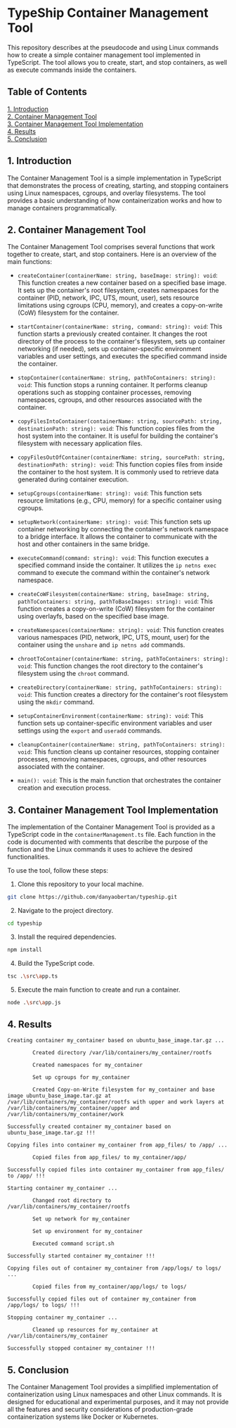 # TypeShip Container Management Tool

This repository describes at the pseudocode and using Linux commands how to create a simple container management tool implemented in TypeScript. The tool allows you to create, start, and stop containers, as well as execute commands inside the containers. 

## Table of Contents
[1. Introduction](#1-introduction)  
[2. Container Management Tool](#2-container-management-tool)  
[3. Container Management Tool Implementation](#3-container-management-tool-implementation)  
[4. Results](#4-results)  
[5. Conclusion](#5-conclusion)

## 1. Introduction
The Container Management Tool is a simple implementation in TypeScript that demonstrates the process of creating, starting, and stopping containers using Linux namespaces, cgroups, and overlay filesystems. The tool provides a basic understanding of how containerization works and how to manage containers programmatically.

## 2. Container Management Tool

The Container Management Tool comprises several functions that work together to create, start, and stop containers. Here is an overview of the main functions:

- `createContainer(containerName: string, baseImage: string): void`: This function creates a new container based on a specified base image. It sets up the container's root filesystem, creates namespaces for the container (PID, network, IPC, UTS, mount, user), sets resource limitations using cgroups (CPU, memory), and creates a copy-on-write (CoW) filesystem for the container.


- `startContainer(containerName: string, command: string): void`: This function starts a previously created container. It changes the root directory of the process to the container's filesystem, sets up container networking (if needed), sets up container-specific environment variables and user settings, and executes the specified command inside the container.


- `stopContainer(containerName: string, pathToContainers: string): void`: This function stops a running container. It performs cleanup operations such as stopping container processes, removing namespaces, cgroups, and other resources associated with the container.


- `copyFilesIntoContainer(containerName: string, sourcePath: string, destinationPath: string): void`: This function copies files from the host system into the container. It is useful for building the container's filesystem with necessary application files.


- `copyFilesOutOfContainer(containerName: string, sourcePath: string, destinationPath: string): void`: This function copies files from inside the container to the host system. It is commonly used to retrieve data generated during container execution.


- `setupCgroups(containerName: string): void`: This function sets resource limitations (e.g., CPU, memory) for a specific container using cgroups.


- `setupNetwork(containerName: string): void`: This function sets up container networking by connecting the container's network namespace to a bridge interface. It allows the container to communicate with the host and other containers in the same bridge.


- `executeCommand(command: string): void`: This function executes a specified command inside the container. It utilizes the `ip netns exec` command to execute the command within the container's network namespace.


- `createCoWFilesystem(containerName: string, baseImage: string, pathToContainers: string, pathToBaseImages: string): void`: This function creates a copy-on-write (CoW) filesystem for the container using overlayfs, based on the specified base image.


- `createNamespaces(containerName: string): void`: This function creates various namespaces (PID, network, IPC, UTS, mount, user) for the container using the `unshare` and `ip netns add` commands.


- `chrootToContainer(containerName: string, pathToContainers: string): void`: This function changes the root directory to the container's filesystem using the `chroot` command.


- `createDirectory(containerName: string, pathToContainers: string): void`: This function creates a directory for the container's root filesystem using the `mkdir` command.


- `setupContainerEnvironment(containerName: string): void`: This function sets up container-specific environment variables and user settings using the `export` and `useradd` commands.


- `cleanupContainer(containerName: string, pathToContainers: string): void`: This function cleans up container resources, stopping container processes, removing namespaces, cgroups, and other resources associated with the container.


- `main(): void`: This is the main function that orchestrates the container creation and execution process.

## 3. Container Management Tool Implementation

The implementation of the Container Management Tool is provided as a TypeScript code in the `containerManagement.ts` file. Each function in the code is documented with comments that describe the purpose of the function and the Linux commands it uses to achieve the desired functionalities.

To use the tool, follow these steps:

1. Clone this repository to your local machine.
```bash
git clone https://github.com/danyaobertan/typeship.git
```
2. Navigate to the project directory.

```bash
cd typeship
```

3. Install the required dependencies.

```bash
npm install
```

4. Build the TypeScript code.

```bash
tsc .\src\app.ts
```

5. Execute the main function to create and run a container.

```bash
node .\src\app.js
```
## 4. Results
```
Creating container my_container based on ubuntu_base_image.tar.gz ...

        Created directory /var/lib/containers/my_container/rootfs

        Created namespaces for my_container

        Set up cgroups for my_container

        Created Copy-on-Write filesystem for my_container and base image ubuntu_base_image.tar.gz at /var/lib/containers/my_container/rootfs with upper and work layers at /var/lib/containers/my_container/upper and /var/lib/containers/my_container/work

Successfully created container my_container based on ubuntu_base_image.tar.gz !!!

Copying files into container my_container from app_files/ to /app/ ...

        Copied files from app_files/ to my_container/app/

Successfully copied files into container my_container from app_files/ to /app/ !!!

Starting container my_container ...

        Changed root directory to /var/lib/containers/my_container/rootfs

        Set up network for my_container

        Set up environment for my_container

        Executed command script.sh

Successfully started container my_container !!!

Copying files out of container my_container from /app/logs/ to logs/ ...

        Copied files from my_container/app/logs/ to logs/

Successfully copied files out of container my_container from /app/logs/ to logs/ !!!

Stopping container my_container ...

        Cleaned up resources for my_container at /var/lib/containers/my_container

Successfully stopped container my_container !!!
```
## 5. Conclusion

The Container Management Tool provides a simplified implementation of containerization using Linux namespaces and other Linux commands. It is designed for educational and experimental purposes, and it may not provide all the features and security considerations of production-grade containerization systems like Docker or Kubernetes.

